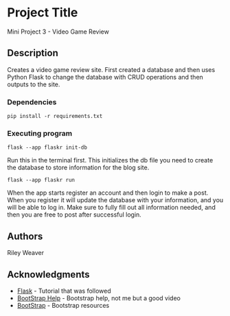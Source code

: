 # Project Title
Mini Project 3 - Video Game Review

## Description

Creates a video game review site. First created a database and then uses Python Flask to 
change the database with CRUD operations and then outputs to the site. 

### Dependencies
```
pip install -r requirements.txt
```
### Executing program

```
flask --app flaskr init-db 
```
Run this in the terminal first. This initializes the db file you need to create the database to store information
for the blog site. 
```
flask --app flaskr run 
```
When the app starts register an account and then login to make a post. When you register it will update the 
database with your information, and you will be able to log in. Make sure to fully fill out all information 
needed, and then you are free to post after successful login. 

## Authors

Riley Weaver

## Acknowledgments

* [Flask](https://flask.palletsprojects.com/en/stable/tutorial/layout/) - Tutorial that was followed
* [BootStrap Help](https://www.youtube.com/watch?v=eow125xV5-c&t=84s) - Bootstrap help, not me but a good video
* [BootStrap](https://getbootstrap.com/) - Bootstrap resources

